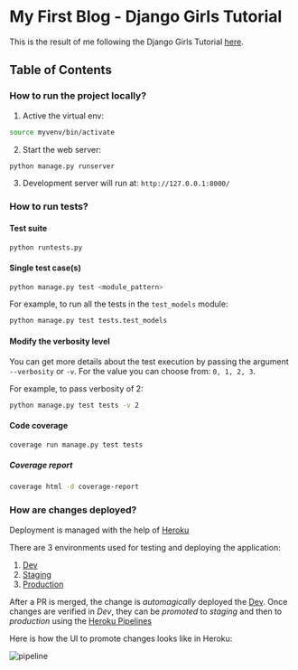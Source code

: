 # My First Blog - Django Girls Tutorial

This is the result of me following the Django Girls Tutorial [here](https://tutorial.djangogirls.org/en/).

## Table of Contents

### How to run the project locally?
1. Active the virtual env:
```bash
source myvenv/bin/activate
```

2. Start the web server:
```bash
python manage.py runserver
```

3. Development server will run at: `http://127.0.0.1:8000/`

### How to run tests?

#### Test suite
```bash
python runtests.py
```

#### Single test case(s)
```bash
python manage.py test <module_pattern> 
```

For example, to run all the tests in the `test_models` module:

```bash
python manage.py test tests.test_models
```

#### Modify the verbosity level 

You can get more details about the test execution by passing the argument `--verbosity` or `-v`. For the value you can choose from: `0, 1, 2, 3`.

For example, to pass verbosity of 2: 
```bash
python manage.py test tests -v 2
```

#### Code coverage

```bash
coverage run manage.py test tests
```

##### Coverage report

```bash
coverage html -d coverage-report
```

### How are changes deployed?

Deployment is managed with the help of [Heroku](https://heroku.com/) 

There are 3 environments used for testing and deploying the application: 

1. [Dev](https://mignonnesaurus-dev.herokuapp.com/)
2. [Staging](https://mignonnesaurus-staging.herokuapp.com/)
3. [Production](https://mignonnesaurus.herokuapp.com/)

After a PR is merged, the change is _automagically_ deployed the  [Dev](https://mignonnesaurus-dev.herokuapp.com/). 
Once changes are verified in _Dev_, they can be _promoted_ to _staging_ and then to _production_ using the [Heroku Pipelines](https://devcenter.heroku.com/articles/pipelines)

Here is how the UI to promote changes looks like in Heroku: 

![pipeline](https://user-images.githubusercontent.com/615127/56868332-49efd500-69f1-11e9-8c3e-03141452dca0.png)